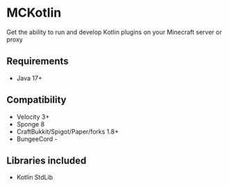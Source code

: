 # MCKotlin

Get the ability to run and develop Kotlin plugins on your Minecraft server or proxy 

## Requirements
- Java 17+

## Compatibility
- Velocity 3+
- Sponge 8
- CraftBukkit/Spigot/Paper/forks 1.8+
- BungeeCord -

## Libraries included
- Kotlin StdLib